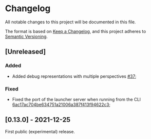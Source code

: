# Changelog

All notable changes to this project will be documented in this file.

The format is based on [Keep a Changelog](https://keepachangelog.com/en/1.0.0/),
and this project adheres to [Semantic Versioning](https://semver.org/spec/v2.0.0.html).

## [Unreleased]

### Added

- Added debug representations with multiple perspectives [#37](https://github.com/qteatime/crochet/pull/37);

### Fixed

- Fixed the port of the launcher server when running from the CLI [6ac17ac704be634751a21006a387f413f94622c3](https://github.com/qteatime/crochet/commit/6ac17ac704be634751a21006a387f413f94622c3);

## [0.13.0] - 2021-12-25

First public (experimental) release.
